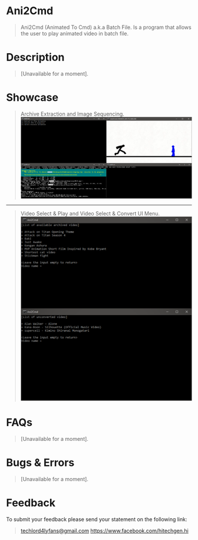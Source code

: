 # Ani2Cmd
>Ani2Cmd (Animated To Cmd) a.k.a Batch File. Is a program that allows the user to play animated video in batch file.

# Description
>[Unavailable for a moment].

# Showcase
>Archive Extraction and Image Sequencing.
![](.github/prev1.png)
___
>Video Select & Play and Video Select & Convert UI Menu.
![](.github/prev2.png)

# FAQs
>[Unavailable for a moment].

# Bugs & Errors
>[Unavailable for a moment].

# Feedback
To submit your feedback please send your statement on the following link:
>techlord4lyfans@gmail.com
https://www.facebook.com/hitechgen.hi
